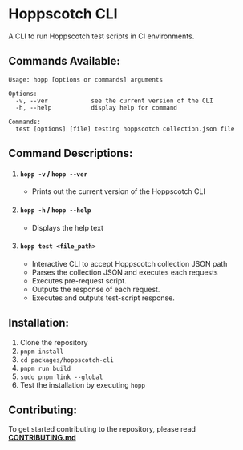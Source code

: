 # Hoppscotch CLI

A CLI to run Hoppscotch test scripts in CI environments.

## **Commands Available:**

```
Usage: hopp [options or commands] arguments

Options:
  -v, --ver            see the current version of the CLI
  -h, --help           display help for command

Commands:
  test [options] [file] testing hoppscotch collection.json file
```

## **Command Descriptions:**

1. #### **`hopp -v` / `hopp --ver`**

   - Prints out the current version of the Hoppscotch CLI

2. #### **`hopp -h` / `hopp --help`**

   - Displays the help text

3. #### **`hopp test <file_path>`**
   - Interactive CLI to accept Hoppscotch collection JSON path
   - Parses the collection JSON and executes each requests
   - Executes pre-request script.
   - Outputs the response of each request.
   - Executes and outputs test-script response.

## **Installation:**

1. Clone the repository
2. `pnpm install`
3. `cd packages/hoppscotch-cli`
4. `pnpm run build`
5. `sudo pnpm link --global`
6. Test the installation by executing `hopp`

## **Contributing:**

To get started contributing to the repository, please read **[CONTRIBUTING.md](./CONTRIBUTING.md)**

